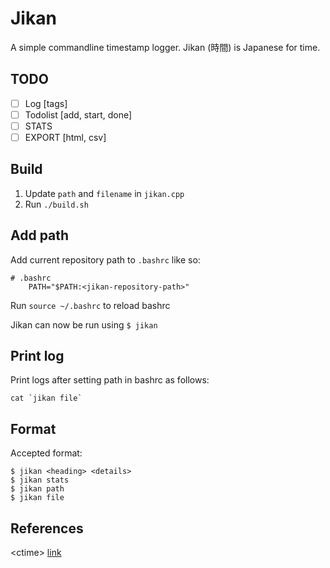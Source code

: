 # Jikan
A simple commandline timestamp logger.  Jikan (時間) is Japanese for time.

## TODO
- [ ] Log [tags]
- [ ] Todolist [add, start, done]
- [ ] STATS 
- [ ] EXPORT [html, csv]

## Build
1. Update `path` and `filename` in `jikan.cpp`
2. Run ` ./build.sh `

## Add path
Add current repository path to `.bashrc` like so:
```
# .bashrc 
    PATH="$PATH:<jikan-repository-path>"
```
Run `source ~/.bashrc` to reload bashrc

Jikan can now be run using `$ jikan `

## Print log
Print logs after setting path in bashrc as follows:

``` cat `jikan file` ```

## Format
Accepted format:
``` 
$ jikan <heading> <details>
$ jikan stats
$ jikan path
$ jikan file
```
## References
&lt;ctime&gt; [link](https://www.tutorialspoint.com/cplusplus/cpp_date_time.htm)

